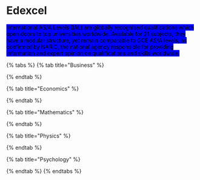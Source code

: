 # Edexcel

<mark style="background-color:blue;">International AS/A Levels (IAL) are globally recognised qualifications which open doors to top universities worldwide. Available for 21 subjects, they have a modular structure, yet remain comparable to GCE AS/A levels, as confirmed by NARIC, the national agency responsible for providing information and expert opinion on qualifications and skills worldwide.</mark>

{% tabs %}
{% tab title="Business" %}

{% endtab %}

{% tab title="Economics" %}

{% endtab %}

{% tab title="Mathematics" %}

{% endtab %}

{% tab title="Physics" %}

{% endtab %}

{% tab title="Psychology" %}

{% endtab %}
{% endtabs %}
